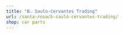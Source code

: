 ```yaml
---
title: "B. Saulo-Cervantes Trading"
url: /santa-rosa/b-saulo-cervantes-trading/
shop: car parts
---
```

